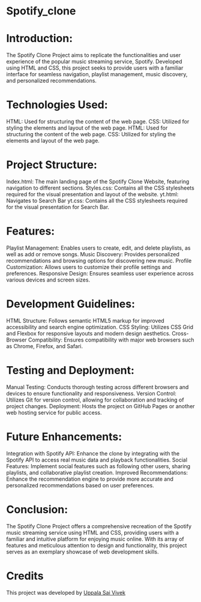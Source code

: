 # Spotify_clone

# Introduction:
The Spotify Clone Project aims to replicate the functionalities and user experience of the popular music streaming service, Spotify. Developed using HTML and CSS, this project seeks to provide users with a familiar interface for seamless navigation, playlist management, music discovery, and personalized recommendations.

# Technologies Used:
HTML: Used for structuring the content of the web page.
CSS: Utilized for styling the elements and layout of the web page.
HTML: Used for structuring the content of the web page.
CSS: Utilized for styling the elements and layout of the web page.

# Project Structure:
Index.html: The main landing page of the Spotify Clone Website, featuring navigation to different sections.
Styles.css: Contains all the CSS stylesheets required for the visual presentation and layout of the website.
yt.html: Navigates to Search Bar
yt.css: Contains all the CSS stylesheets required for the visual presentation for Search Bar.

# Features:
Playlist Management: Enables users to create, edit, and delete playlists, as well as add or remove songs.
Music Discovery: Provides personalized recommendations and browsing options for discovering new music.
Profile Customization: Allows users to customize their profile settings and preferences.
Responsive Design: Ensures seamless user experience across various devices and screen sizes.

# Development Guidelines:
HTML Structure: Follows semantic HTML5 markup for improved accessibility and search engine optimization.
CSS Styling: Utilizes CSS Grid and Flexbox for responsive layouts and modern design aesthetics.
Cross-Browser Compatibility: Ensures compatibility with major web browsers such as Chrome, Firefox, and Safari.

# Testing and Deployment:
Manual Testing: Conducts thorough testing across different browsers and devices to ensure functionality and responsiveness.
Version Control: Utilizes Git for version control, allowing for collaboration and tracking of project changes.
Deployment: Hosts the project on GitHub Pages or another web hosting service for public access.

# Future Enhancements:
Integration with Spotify API: Enhance the clone by integrating with the Spotify API to access real music data and playback functionalities.
Social Features: Implement social features such as following other users, sharing playlists, and collaborative playlist creation.
Improved Recommendations: Enhance the recommendation engine to provide more accurate and personalized recommendations based on user preferences.

# Conclusion:
The Spotify Clone Project offers a comprehensive recreation of the Spotify music streaming service using HTML and CSS, providing users with a familiar and intuitive platform for enjoying music online. With its array of features and meticulous attention to design and functionality, this project serves as an exemplary showcase of web development skills.

# Credits
This project was developed by [Uppala Sai Vivek](https://github.com/saivivek04)
